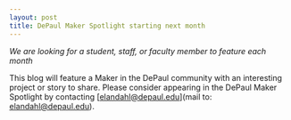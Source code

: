 ```yaml
---
layout: post
title: DePaul Maker Spotlight starting next month
---
```


*We are looking for a student, staff, or faculty member to feature each month*  

This blog will feature a Maker in the DePaul community with an interesting project or story to share.  Please consider appearing in the DePaul Maker Spotlight by contacting [elandahl@depaul.edu](mail to: elandahl@depaul.edu).
